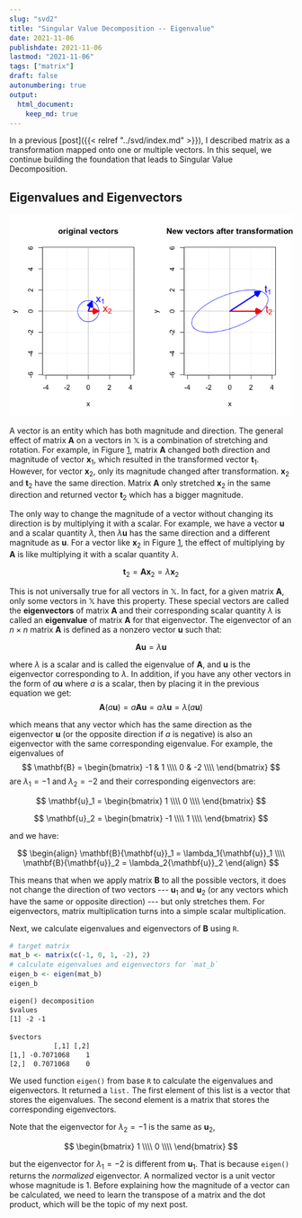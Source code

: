 ```yaml
---
slug: "svd2"
title: "Singular Value Decomposition -- Eigenvalue"
date: 2021-11-06
publishdate: 2021-11-06
lastmod: "2021-11-06"
tags: ["matrix"]
draft: false
autonumbering: true
output:
  html_document:
    keep_md: true
---
```


In a previous [post]({{< relref "../svd/index.md" >}}),
I described matrix as a transformation mapped onto one or multiple vectors.
In this sequel, we continue building the foundation that leads to
Singular Value Decomposition.



## Eigenvalues and Eigenvectors

![circle and ellipse](circle-transform-1.png "A circle (left) and a ellipse after transformation (right), as seen in the previous post.")

A vector is an entity which has both magnitude and direction. 
The general effect of matrix $\mathbf{A}$ on a vectors in $\mathbb{X}$ 
is a combination of stretching and rotation.
For example, in Figure [1](#circle-figure),
matrix $\mathbf{A}$ changed both direction and magnitude of vector $\mathbf{x}_1$,
which resulted in the transformed vector $\mathbf{t}_1$. 
However, for vector $\mathbf{x}_2$, only its magnitude changed after transformation. 
$\mathbf{x}_2$ and $\mathbf{t}_2$ have the same direction. 
Matrix $\mathbf{A}$ only stretched $\mathbf{x}_2$ in the same direction 
and returned vector $\mathbf{t}_2$ which has a bigger magnitude. 

The only way to change the magnitude of a vector without changing its direction 
is by multiplying it with a scalar. 
For example, we have a vector $\mathbf{u}$ and a scalar quantity $\lambda$, 
then $\lambda\mathbf{u}$ has the same direction and a different magnitude as $\mathbf{u}$.
For a vector like $\mathbf{x}_2$ in Figure [1](#circle-figure),
the effect of multiplying by $\mathbf{A}$
is like multiplying it with a scalar quantity $\lambda$.

$$
\mathbf{t}_2 = \mathbf{A}\mathbf{x}_2 = \lambda\mathbf{x}_2
$$ 

This is not universally true for all vectors in $\mathbb{X}$. 
In fact, for a given matrix $\mathbf{A}$,
only some vectors in $\mathbb{X}$ have this property. 
These special vectors are called the **eigenvectors** of matrix $\mathbf{A}$
and their corresponding scalar quantity $\lambda$ is called
an **eigenvalue** of matrix $\mathbf{A}$ for that eigenvector. 
The eigenvector of an $n \times n$ matrix $\mathbf{A}$ is defined as a nonzero vector
$\mathbf{u}$ such that:

$$
\mathbf{A}\mathbf{u} = \lambda\mathbf{u}
$$ 

where $\lambda$ is a scalar and is called the eigenvalue of $\mathbf{A}$, 
and $\mathbf{u}$ is the eigenvector corresponding to $\lambda$. 
In addition, if you have any other vectors in the form of $a\mathbf{u}$ 
where $a$ is a scalar, 
then by placing it in the previous equation we get:
$$
\mathbf{A}(a\mathbf{u}) = a\mathbf{A}\mathbf{u} = a\lambda\mathbf{u} = \lambda(a\mathbf{u})
$$ 

which means that any vector which has the same direction as the eigenvector $\mathbf{u}$ 
(or the opposite direction if $a$ is negative) is also an eigenvector 
with the same corresponding eigenvalue. 
For example, the eigenvalues of 
$$
\mathbf{B} = 
\begin{bmatrix}
  -1 & 1 \\\\
  0 & -2 \\\\
\end{bmatrix}
$$ 
are $\lambda_1 = -1$ and $\lambda_2 = -2$ and their corresponding eigenvectors are:

$$
\mathbf{u}_1 = 
\begin{bmatrix}
  1 \\\\
  0 \\\\
\end{bmatrix}
$$

$$
\mathbf{u}_2 = 
\begin{bmatrix}
  -1 \\\\
  1 \\\\
\end{bmatrix}
$$ 

and we have:

$$
\begin{align}
\mathbf{B}{\mathbf{u}}_1 = \lambda_1{\mathbf{u}}_1 \\\\
\mathbf{B}{\mathbf{u}}_2 = \lambda_2{\mathbf{u}}_2
\end{align}
$$

This means that when we apply matrix $\mathbf{B}$ to all the possible vectors, 
it does not change the direction of two vectors --- $\mathbf{u}_1$ and $\mathbf{u}_2$
(or any vectors which have the same or opposite direction) ---
but only stretches them. 
For eigenvectors, matrix multiplication turns into a simple scalar multiplication.

Next, we calculate eigenvalues and eigenvectors of $\mathbf{B}$ using `R`.

```r 
# target matrix
mat_b <- matrix(c(-1, 0, 1, -2), 2)
# calculate eigenvalues and eigenvectors for `mat_b`
eigen_b <- eigen(mat_b)
eigen_b
```

```
eigen() decomposition
$values
[1] -2 -1

$vectors
           [,1] [,2]
[1,] -0.7071068    1
[2,]  0.7071068    0
```

We used function `eigen()` from base `R` to calculate the eigenvalues and eigenvectors. 
It returned a `list.` 
The first element of this list is a vector that stores the eigenvalues. 
The second element is a matrix that stores the corresponding eigenvectors. 

Note that the eigenvector for ${\lambda}_2 = -1$ is the same as ${\mathbf{u}}_2$, 

$$
\begin{bmatrix}
  1 \\\\
  0 \\\\
\end{bmatrix}
$$

but the eigenvector for ${\lambda}_1 = -2$ is different from ${\mathbf{u}}_1$. 
That is because `eigen()` returns the *normalized* eigenvector.
A normalized vector is a unit vector whose magnitude is 1. 
Before explaining how the magnitude of a vector can be calculated, 
we need to learn the transpose of a matrix and the dot product,
which will be the topic of my next post.

